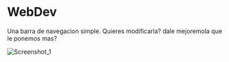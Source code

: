 # WebDev

Una barra de navegacion simple. Quieres modificarla? dale mejoremola que le ponemos mas?

![Screenshot_1](https://user-images.githubusercontent.com/59025582/133283067-3fc0dd72-dfaa-4dfb-bbe4-e655c5ed35a5.png)
